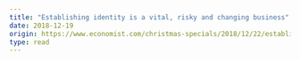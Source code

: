 ```yaml
---
title: "Establishing identity is a vital, risky and changing business"
date: 2018-12-19
origin: https://www.economist.com/christmas-specials/2018/12/22/establishing-identity-is-a-vital-risky-and-changing-business
type: read
---
```


